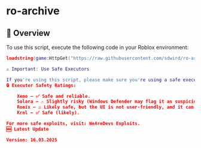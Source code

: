 # ro-archive

## 📜 Overview

To use this script, execute the following code in your Roblox environment:

```lua
loadstring(game:HttpGet("https://raw.githubusercontent.com/sdwird/ro-archive/refs/heads/main/archive.lua"))()

⚠️ Important: Use Safe Executors

If you're using this script, please make sure you're using a safe executor. Here's a quick guide on some popular ones:
🔒 Executor Safety Ratings:

    Xeno – ✅ Safe and reliable.
    Solara – ⚠️ Slightly risky (Windows Defender may flag it as suspicious).
    Ronix – ⚖️ Likely safe, but the UI is not user-friendly, and it can be unstable.
    Krnl – ✅ Safe (likely).

For more safe exploits, visit: WeAreDevs Exploits.
🆕 Latest Update

Version: 16.03.2025
